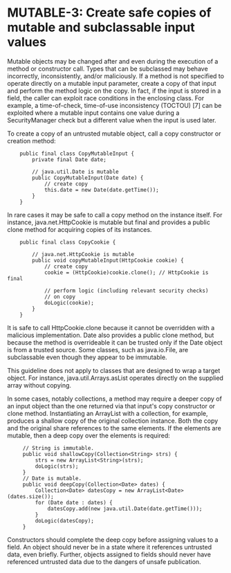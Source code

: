 # MUTABLE-3: Create safe copies of mutable and subclassable input values
Mutable objects may be changed after and even during the execution of a method or constructor call. Types that can be subclassed may behave incorrectly, inconsistently, and/or maliciously. If a method is not specified to operate directly on a mutable input parameter, create a copy of that input and perform the method logic on the copy. In fact, if the input is stored in a field, the caller can exploit race conditions in the enclosing class. For example, a time-of-check, time-of-use inconsistency (TOCTOU) [7] can be exploited where a mutable input contains one value during a SecurityManager check but a different value when the input is used later.

To create a copy of an untrusted mutable object, call a copy constructor or creation method:

        public final class CopyMutableInput {
            private final Date date;

            // java.util.Date is mutable
            public CopyMutableInput(Date date) {
                // create copy
                this.date = new Date(date.getTime());
            }
        }

In rare cases it may be safe to call a copy method on the instance itself. For instance, java.net.HttpCookie is mutable but final and provides a public clone method for acquiring copies of its instances.

        public final class CopyCookie {

            // java.net.HttpCookie is mutable
            public void copyMutableInput(HttpCookie cookie) {
                // create copy
                cookie = (HttpCookie)cookie.clone(); // HttpCookie is final

                // perform logic (including relevant security checks)
                // on copy
                doLogic(cookie);
            }
        }

It is safe to call HttpCookie.clone because it cannot be overridden with a malicious implementation. Date also provides a public clone method, but because the method is overrideable it can be trusted only if the Date object is from a trusted source. Some classes, such as java.io.File, are subclassable even though they appear to be immutable.

This guideline does not apply to classes that are designed to wrap a target object. For instance, java.util.Arrays.asList operates directly on the supplied array without copying.

In some cases, notably collections, a method may require a deeper copy of an input object than the one returned via that input's copy constructor or clone method. Instantiating an ArrayList with a collection, for example, produces a shallow copy of the original collection instance. Both the copy and the original share references to the same elements. If the elements are mutable, then a deep copy over the elements is required:

         // String is immutable.
         public void shallowCopy(Collection<String> strs) {
             strs = new ArrayList<String>(strs);
             doLogic(strs);
         }
         // Date is mutable.
         public void deepCopy(Collection<Date> dates) {
             Collection<Date> datesCopy = new ArrayList<Date>(dates.size());
             for (Date date : dates) {
                 datesCopy.add(new java.util.Date(date.getTime()));
             }
             doLogic(datesCopy);
         }

Constructors should complete the deep copy before assigning values to a field. An object should never be in a state where it references untrusted data, even briefly. Further, objects assigned to fields should never have referenced untrusted data due to the dangers of unsafe publication.


